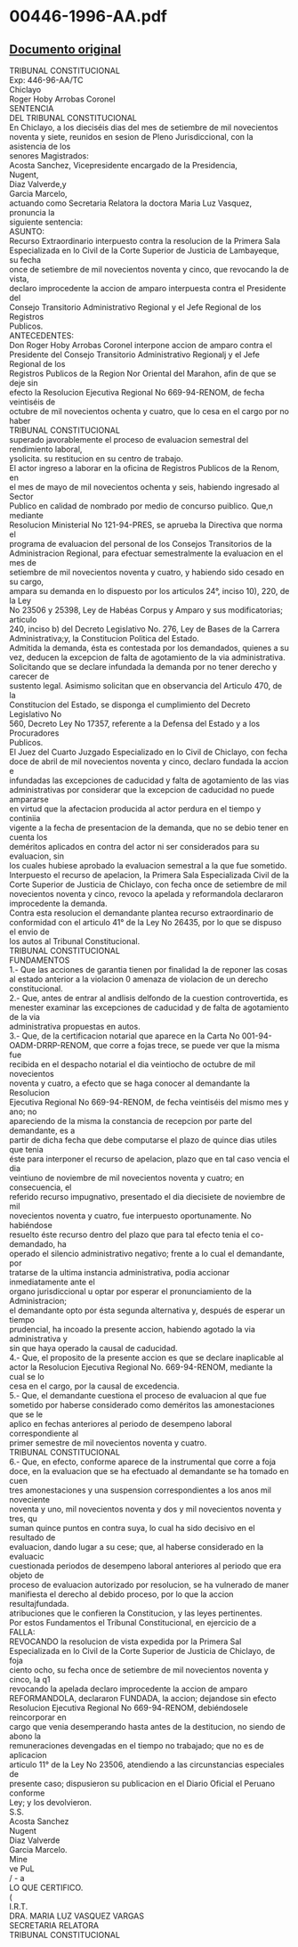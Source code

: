 
00446-1996-AA.pdf
=================
  
[Documento original](https://tc.gob.pe/jurisprudencia/1998/00446-1996-AA.pdf)  
---  
TRIBUNAL CONSTITUCIONAL  
Exp: 446-96-AA/TC  
Chiclayo  
Roger Hoby Arrobas Coronel  
SENTENCIA  
DEL TRIBUNAL CONSTITUCIONAL  
En Chiclayo, a los dieciséis dias del mes de setiembre de mil novecientos  
noventa y siete, reunidos en sesion de Pleno Jurisdiccional, con la asistencia de los  
senores Magistrados:  
Acosta Sanchez, Vicepresidente encargado de la Presidencia,  
Nugent,  
Diaz Valverde,y  
Garcia Marcelo,  
actuando como Secretaria Relatora la doctora Maria Luz Vasquez, pronuncia la  
siguiente sentencia:  
ASUNTO:  
Recurso Extraordinario interpuesto contra la resolucion de la Primera Sala  
Especializada en lo Civil de la Corte Superior de Justicia de Lambayeque, su fecha  
once de setiembre de mil novecientos noventa y cinco, que revocando la de vista,  
declaro improcedente la accion de amparo interpuesta contra el Presidente del  
Consejo Transitorio Administrativo Regional y el Jefe Regional de los Registros  
Publicos.  
ANTECEDENTES:  
Don Roger Hoby Arrobas Coronel interpone accion de amparo contra el  
Presidente del Consejo Transitorio Administrativo Regionalj y el Jefe Regional de los  
Registros Publicos de la Region Nor Oriental del Marahon, afin de que se deje sin  
efecto la Resolucion Ejecutiva Regional No 669-94-RENOM, de fecha veintiséis de  
octubre de mil novecientos ochenta y cuatro, que lo cesa en el cargo por no haber  
TRIBUNAL CONSTITUCIONAL  
superado javorablemente el proceso de evaluacion semestral del rendimiento laboral,  
ysolicita. su restitucion en su centro de trabajo.  
El actor ingreso a laborar en la oficina de Registros Publicos de la Renom, en  
el mes de mayo de mil novecientos ochenta y seis, habiendo ingresado al Sector  
Publico en calidad de nombrado por medio de concurso puiblico. Que,n mediante  
Resolucion Ministerial No 121-94-PRES, se aprueba la Directiva que norma el  
programa de evaluacion del personal de los Consejos Transitorios de la  
Administracion Regional, para efectuar semestralmente la evaluacion en el mes de  
setiembre de mil novecientos noventa y cuatro, y habiendo sido cesado en su cargo,  
ampara su demanda en lo dispuesto por los articulos 24°, inciso 10), 220, de la Ley  
No 23506 y 25398, Ley de Habéas Corpus y Amparo y sus modificatorias; articulo  
240, inciso b) del Decreto Legislativo No. 276, Ley de Bases de la Carrera  
Administrativa;y, la Constitucion Politica del Estado.  
Admitida la demanda, ésta es contestada por los demandados, quienes a su  
vez, deducen la excepcion de falta de agotamiento de la via administrativa.  
Solicitando que se declare infundada la demanda por no tener derecho y carecer de  
sustento legal. Asimismo solicitan que en observancia del Articulo 470, de la  
Constitucion del Estado, se disponga el cumplimiento del Decreto Legislativo No  
560, Decreto Ley No 17357, referente a la Defensa del Estado y a los Procuradores  
Publicos.  
El Juez del Cuarto Juzgado Especializado en lo Civil de Chiclayo, con fecha  
doce de abril de mil novecientos noventa y cinco, declaro fundada la accion e  
infundadas las excepciones de caducidad y falta de agotamiento de las vias  
administrativas por considerar que la excepcion de caducidad no puede ampararse  
en virtud que la afectacion producida al actor perdura en el tiempo y continiia  
vigente a la fecha de presentacion de la demanda, que no se debio tener en cuenta los  
deméritos aplicados en contra del actor ni ser considerados para su evaluacion, sin  
los cuales hubiese aprobado la evaluacion semestral a la que fue sometido.  
Interpuesto el recurso de apelacion, la Primera Sala Especializada Civil de la  
Corte Superior de Justicia de Chiclayo, con fecha once de setiembre de mil  
novecientos noventa y cinco, revoco la apelada y reformandola declararon  
improcedente la demanda.  
Contra esta resolucion el demandante plantea recurso extraordinario de  
conformidad con el articulo 41° de la Ley No 26435, por lo que se dispuso el envio de  
los autos al Tribunal Constitucional.  
TRIBUNAL CONSTITUCIONAL  
FUNDAMENTOS  
1.- Que las acciones de garantia tienen por finalidad la de reponer las cosas  
al estado anterior a la violacion 0 amenaza de violacion de un derecho  
constitucional.  
2.- Que, antes de entrar al andlisis delfondo de la cuestion controvertida, es  
menester examinar las excepciones de caducidad y de falta de agotamiento de la via  
administrativa propuestas en autos.  
3.- Que, de la certificacion notarial que aparece en la Carta No 001-94-  
OADM-DRRP-RENOM, que corre a fojas trece, se puede ver que la misma fue  
recibida en el despacho notarial el dia veintiocho de octubre de mil novecientos  
noventa y cuatro, a efecto que se haga conocer al demandante la Resolucion  
Ejecutiva Regional No 669-94-RENOM, de fecha veintiséis del mismo mes y ano; no  
apareciendo de la misma la constancia de recepcion por parte del demandante, es a  
partir de dicha fecha que debe computarse el plazo de quince dias utiles que tenia  
éste para interponer el recurso de apelacion, plazo que en tal caso vencia el dia  
veintiuno de noviembre de mil novecientos noventa y cuatro; en consecuencia, el  
referido recurso impugnativo, presentado el dia diecisiete de noviembre de mil  
novecientos noventa y cuatro, fue interpuesto oportunamente. No habiéndose  
resuelto éste recurso dentro del plazo que para tal efecto tenia el co-demandado, ha  
operado el silencio administrativo negativo; frente a lo cual el demandante, por  
tratarse de la ultima instancia administrativa, podia accionar inmediatamente ante el  
organo jurisdiccional u optar por esperar el pronunciamiento de la Administracion;  
el demandante opto por ésta segunda alternativa y, después de esperar un tiempo  
prudencial, ha incoado la presente accion, habiendo agotado la via administrativa y  
sin que haya operado la causal de caducidad.  
4.- Que, el proposito de la presente accion es que se declare inaplicable al  
actor la Resolucion Ejecutiva Regional No. 669-94-RENOM, mediante la cual se lo  
cesa en el cargo, por la causal de excedencia.  
5.- Que, el demandante cuestiona el proceso de evaluacion al que fue  
sometido por haberse considerado como deméritos las amonestaciones que se le  
aplico en fechas anteriores al periodo de desempeno laboral correspondiente al  
primer semestre de mil novecientos noventa y cuatro.  
TRIBUNAL CONSTITUCIONAL  
6.- Que, en efecto, conforme aparece de la instrumental que corre a foja  
doce, en la evaluacion que se ha efectuado al demandante se ha tomado en cuen  
tres amonestaciones y una suspension correspondientes a los anos mil noveciente  
noventa y uno, mil novecientos noventa y dos y mil novecientos noventa y tres, qu  
suman quince puntos en contra suya, lo cual ha sido decisivo en el resultado de  
evaluacion, dando lugar a su cese; que, al haberse considerado en la evaluacic  
cuestionada periodos de desempeno laboral anteriores al periodo que era objeto de  
proceso de evaluacion autorizado por resolucion, se ha vulnerado de maner  
manifiesta el derecho al debido proceso, por lo que la accion resultajfundada.  
atribuciones que le confieren la Constitucion, y las leyes pertinentes.  
Por estos Fundamentos el Tribunal Constitucional, en ejercicio de a  
FALLA:  
REVOCANDO la resolucion de vista expedida por la Primera Sal  
Especializada en lo Civil de la Corte Superior de Justicia de Chiclayo, de foja  
ciento ocho, su fecha once de setiembre de mil novecientos noventa y cinco, la q1  
revocando la apelada declaro improcedente la accion de amparo  
REFORMANDOLA, declararon FUNDADA, la accion; dejandose sin efecto  
Resolucion Ejecutiva Regional No 669-94-RENOM, debiéndosele reincorporar en  
cargo que venia desemperando hasta antes de la destitucion, no siendo de abono la  
remuneraciones devengadas en el tiempo no trabajado; que no es de aplicacion  
articulo 11° de la Ley No 23506, atendiendo a las circunstancias especiales de  
presente caso; dispusieron su publicacion en el Diario Oficial el Peruano conforme  
Ley; y los devolvieron.  
S.S.  
Acosta Sanchez  
Nugent  
Diaz Valverde  
Garcia Marcelo.  
Mine  
ve PuL  
/ - a  
LO QUE CERTIFICO.  
(  
I.R.T.  
DRA. MARIA LUZ VASQUEZ VARGAS  
SECRETARIA RELATORA  
TRIBUNAL CONSTITUCIONAL